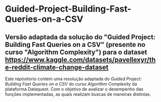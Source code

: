 # Guided-Project-Building-Fast-Queries-on-a-CSV
## Versão  adaptada da solução do "Guided Project: Building Fast Queries on a CSV" (presente no curso "Algorithm Complexity") para o dataset https://www.kaggle.com/datasets/pavellexyr/the-reddit-climate-change-dataset


Este repósitorio contem uma resolução adaptada do *Guided Project: Building Fast Queries on a CSV* do curso *Algorithm Complexity* da plataforma Dataquest. Com o objetivo de avalizar o desempenho das funções implementadas, as quais realizam buscas de maneiras distintas.
